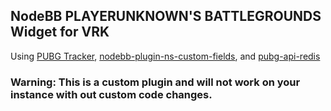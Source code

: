 ## NodeBB PLAYERUNKNOWN'S BATTLEGROUNDS Widget for VRK
Using [PUBG Tracker](https://pubgtracker.com/), [nodebb-plugin-ns-custom-fields](https://github.com/NicolasSiver/nodebb-plugin-ns-custom-fields), and [pubg-api-redis](https://www.npmjs.com/package/pubg-api-redis)

### Warning: This is a custom plugin and will not work on your instance with out custom code changes.
